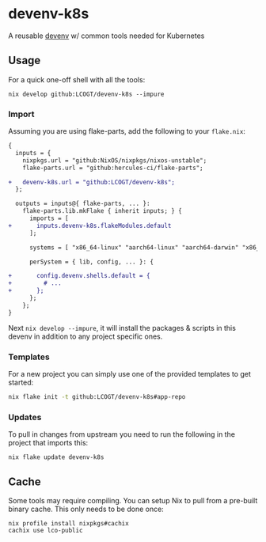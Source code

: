 # devenv-k8s

A reusable [devenv](https://devenv.sh/) w/ common tools needed for Kubernetes 

## Usage

For a quick one-off shell with all the tools:

```shell
nix develop github:LCOGT/devenv-k8s --impure
```

### Import

Assuming you are using flake-parts, add the following to your `flake.nix`:

```diff
{
  inputs = {
    nixpkgs.url = "github:NixOS/nixpkgs/nixos-unstable";
    flake-parts.url = "github:hercules-ci/flake-parts";

+   devenv-k8s.url = "github:LCOGT/devenv-k8s";
  };

  outputs = inputs@{ flake-parts, ... }:
    flake-parts.lib.mkFlake { inherit inputs; } {
      imports = [
+       inputs.devenv-k8s.flakeModules.default
      ];

      systems = [ "x86_64-linux" "aarch64-linux" "aarch64-darwin" "x86_64-darwin" ];

      perSystem = { lib, config, ... }: {

+       config.devenv.shells.default = {
+         # ...
+       };
      };
    };
}
```

Next `nix develop --impure`, it will install the packages & scripts in this devenv
in addition to any project specific ones.

### Templates

For a new project you can simply use one of the provided templates to get started:

```sh
nix flake init -t github:LCOGT/devenv-k8s#app-repo
```

### Updates

To pull in changes from upstream you need to run the following in the project that imports this:

```shell
nix flake update devenv-k8s
```

## Cache

Some tools may require compiling. You can setup Nix to pull from a pre-built
binary cache. This only needs to be done once:

```shell
nix profile install nixpkgs#cachix
cachix use lco-public
```

